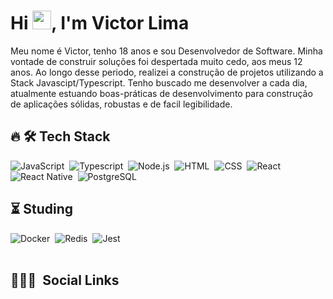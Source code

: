 <h1 align="left">Hi <img src="https://raw.githubusercontent.com/kaueMarques/kaueMarques/master/hi.gif" width="30px">, I'm Victor Lima </h1>

Meu nome é Victor, tenho 18 anos e sou Desenvolvedor de Software. Minha vontade de construir soluções foi despertada muito cedo, aos meus 12 anos. Ao longo desse periodo, realizei a construção de projetos utilizando a Stack Javascipt/Typescript. Tenho buscado me desenvolver a cada dia, atualmente estuando boas-práticas de desenvolvimento para construção de aplicações sólidas, robustas e de facil legibilidade.

## 🔥 🛠 Tech Stack
![JavaScript](https://img.shields.io/badge/-JavaScript-05122A?style=flat&logo=javascript)&nbsp;
![Typescript](https://img.shields.io/badge/-Typescript-05122A?style=flat&logo=typescript)&nbsp;
![Node.js](https://img.shields.io/badge/-Node.js-05122A?style=flat&logo=node.js)&nbsp;
![HTML](https://img.shields.io/badge/-HTML-05122A?style=flat&logo=HTML5)&nbsp;
![CSS](https://img.shields.io/badge/-CSS-05122A?style=flat&logo=CSS3&logoColor=1572B6)&nbsp;
![React](https://img.shields.io/badge/-React-05122A?style=flat&logo=react)&nbsp;
![React Native](https://img.shields.io/badge/-React-05122A?style=flat&logo=react)&nbsp;
![PostgreSQL](https://img.shields.io/badge/-PostgreSQL-05122A?style=flat&logo=postgresql)&nbsp;

## ⏳ Studing
![Docker](https://img.shields.io/badge/-Docker-05122A?style=flat&logo=docker)&nbsp;
![Redis](https://img.shields.io/badge/-Redis-05122A?style=flat&logo=redis)&nbsp;
![Jest](https://img.shields.io/badge/-Jest-05122A?style=flat&logo=jest)&nbsp;
<br><br>

## 👨🏽‍🦲 &nbsp;Social Links

<!--
<p align="left" style="background:yellow">
<a href="https://linkedin.com/in/maykbrito" target="_blank">
  <img align="center" src="https://img.shields.io/badge/-maykbrito-05122A?style=flat&logo=linkedin" alt="linkedin"/>
</a>
<a href="https://instagram.com/maykbrito" target="_blank">
 <img align="center" src="https://img.shields.io/badge/-maykbrito-05122A?style=flat&logo=instagram" alt="instagram"/>
</a>
</p>
-->

<!--
**maykbrito/maykbrito** is a ✨ _special_ ✨ repository because its `README.md` (this file) appears on your GitHub profile.
Here are some ideas to get you started:
- 🔭 I’m currently working on ...
- 🌱 I’m currently learning ...
- 👯 I’m looking to collaborate on ...
- 🤔 I’m looking for help with ...
- 💬 Ask me about ...
- 📫 How to reach me: ...
- 😄 Pronouns: ...
- ⚡ Fun fact: ...
-->
